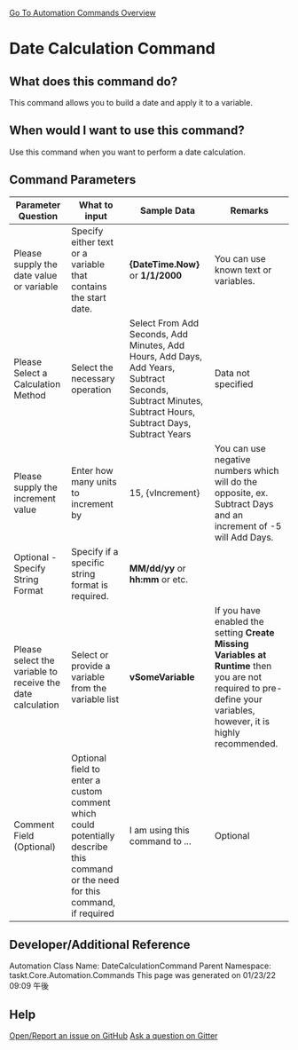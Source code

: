 <!--TITLE: Date Calculation Command -->
<!-- SUBTITLE: a command in the Data Commands group. -->
[Go To Automation Commands Overview](/automation-commands.md)


# Date Calculation Command


## What does this command do?
This command allows you to build a date and apply it to a variable.


## When would I want to use this command?
Use this command when you want to perform a date calculation.


## Command Parameters
| Parameter Question   	| What to input  	|  Sample Data 	| Remarks  	|
| ---                    | ---               | ---           | ---       |
|Please supply the date value or variable|Specify either text or a variable that contains the start date.|**{DateTime.Now}** or **1/1/2000**|You can use known text or variables.|
|Please Select a Calculation Method|Select the necessary operation|Select From Add Seconds, Add Minutes, Add Hours, Add Days, Add Years, Subtract Seconds, Subtract Minutes, Subtract Hours, Subtract Days, Subtract Years |Data not specified|
|Please supply the increment value|Enter how many units to increment by|15, {vIncrement}|You can use negative numbers which will do the opposite, ex. Subtract Days and an increment of -5 will Add Days.|
|Optional - Specify String Format|Specify if a specific string format is required.|**MM/dd/yy** or **hh:mm** or etc.||
|Please select the variable to receive the date calculation|Select or provide a variable from the variable list|**vSomeVariable**|If you have enabled the setting **Create Missing Variables at Runtime** then you are not required to pre-define your variables, however, it is highly recommended.|
|Comment Field (Optional)|Optional field to enter a custom comment which could potentially describe this command or the need for this command, if required|I am using this command to ...|Optional|














## Developer/Additional Reference
Automation Class Name: DateCalculationCommand
Parent Namespace: taskt.Core.Automation.Commands
This page was generated on 01/23/22 09:09 午後


## Help
[Open/Report an issue on GitHub](https://github.com/saucepleez/taskt/issues/new)
[Ask a question on Gitter](https://gitter.im/taskt-rpa/Lobby)
